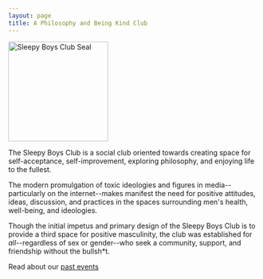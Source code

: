 ```yaml
---
layout: page
title: A Philosophy and Being Kind Club
---
```


<img src="https://drive.google.com/uc?export=view&id=18btTzpze3pKhvoAdVpJR0Sp2JgoOfbJp" alt="Sleepy Boys Club Seal" width="200"/>

The Sleepy Boys Club is a social club oriented towards creating space for self-acceptance, self-improvement, exploring philosophy, and enjoying life to the fullest.

The modern promulgation of toxic ideologies and figures in media--particularly on the internet--makes manifest the need for positive attitudes, ideas, discussion, and practices in the spaces surrounding men's health, well-being, and ideologies. 

Though the initial impetus and primary design of the Sleepy Boys Club is to provide a third space for positive masculinity, the club was established for _all_--regardless of sex or gender--who seek a community, support, and friendship without the bullsh*t.

Read about our [past events](/pages/archive.md#meetups)

